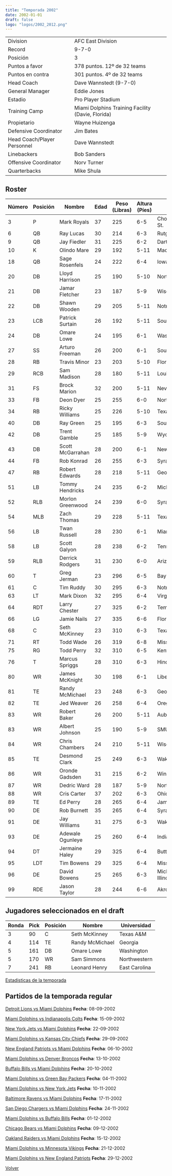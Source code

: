 ```yaml
---
title: "Temporada 2002"
date: 2002-01-01
draft: false
logo: "logos/2002_2012.png"
---
```


|                      |                      |
|-------------------------|---------------------------|
| Division               | AFC East Division            |
| Record                 | 9-7-0              |
| Posición               | 3            |
| Puntos a favor         | 378 puntos. 12º de 32 teams           |
| Puntos en contra       | 301 puntos. 4º de 32 teams       |
| Head Coach             | Dave Wannstedt (9-7-0)               |
| General Manager        | Eddie Jones      |
| Estadio                | Pro Player Stadium             |
| Training Camp          | Miami Dolphins Training Facility (Davie, Florida)        |
| Propietario | Wayne Huizenga |
| Defensive Coordinator | Jim Bates |
| Head Coach/Player Personnel | Dave Wannstedt |
| Linebackers | Bob Sanders |
| Offensive Coordinator | Norv Turner |
| Quarterbacks | Mike Shula |


## Roster

| Número | Posición | Nombre           | Edad | Peso (Libras) | Altura (Píes) | Universidad          |
|--------|----------|------------------|------|---------------|---------------|----------------------|
| 3 | P | Mark Royals | 37 | 225 | 6-5 | Chowan,Appalachian St. |
| 6 | QB | Ray Lucas | 30 | 214 | 6-3 | Rutgers |
| 9 | QB | Jay Fiedler | 31 | 225 | 6-2 | Dartmouth |
| 10 | K | Olindo Mare | 29 | 192 | 5-11 | MacMurray,Syracuse |
| 18 | QB | Sage Rosenfels | 24 | 222 | 6-4 | Iowa St. |
| 20 | DB | Lloyd Harrison | 25 | 190 | 5-10 | North Carolina St. |
| 21 | DB | Jamar Fletcher | 23 | 187 | 5-9 | Wisconsin |
| 22 | DB | Shawn Wooden | 29 | 205 | 5-11 | Notre Dame |
| 23 | LCB | Patrick Surtain | 26 | 192 | 5-11 | Southern Miss |
| 24 | DB | Omare Lowe | 24 | 195 | 6-1 | Washington |
| 27 | SS | Arturo Freeman | 26 | 200 | 6-1 | South Carolina |
| 28 | RB | Travis Minor | 23 | 203 | 5-10 | Florida St. |
| 29 | RCB | Sam Madison | 28 | 180 | 5-11 | Louisville |
| 31 | FS | Brock Marion | 32 | 200 | 5-11 | Nevada |
| 33 | FB | Deon Dyer | 25 | 255 | 6-0 | North Carolina |
| 34 | RB | Ricky Williams | 25 | 226 | 5-10 | Texas |
| 40 | DB | Ray Green | 25 | 195 | 6-3 | South Carolina |
| 42 | DB | Trent Gamble | 25 | 185 | 5-9 | Wyoming |
| 43 | DB | Scott McGarrahan | 28 | 200 | 6-1 | New Mexico |
| 44 | FB | Rob Konrad | 26 | 255 | 6-3 | Syracuse |
| 47 | RB | Robert Edwards | 28 | 218 | 5-11 | Georgia |
| 51 | LB | Tommy Hendricks | 24 | 235 | 6-2 | Michigan |
| 52 | RLB | Morlon Greenwood | 24 | 239 | 6-0 | Syracuse |
| 54 | MLB | Zach Thomas | 29 | 228 | 5-11 | Texas Tech |
| 56 | LB | Twan Russell | 28 | 230 | 6-1 | Miami (FL) |
| 58 | LB | Scott Galyon | 28 | 238 | 6-2 | Tennessee |
| 59 | RLB | Derrick Rodgers | 31 | 230 | 6-0 | Arizona St. |
| 60 | T | Greg Jerman | 23 | 296 | 6-5 | Baylor |
| 61 | C | Tim Ruddy | 30 | 295 | 6-3 | Notre Dame |
| 63 | LT | Mark Dixon | 32 | 295 | 6-4 | Virginia |
| 64 | RDT | Larry Chester | 27 | 325 | 6-2 | Temple |
| 66 | LG | Jamie Nails | 27 | 335 | 6-6 | Florida A&M |
| 68 | C | Seth McKinney | 23 | 310 | 6-3 | Texas A&M |
| 71 | RT | Todd Wade | 26 | 319 | 6-8 | Mississippi |
| 75 | RG | Todd Perry | 32 | 310 | 6-5 | Kentucky |
| 76 | T | Marcus Spriggs | 28 | 310 | 6-3 | Hinds CC,Houston |
| 80 | WR | James McKnight | 30 | 198 | 6-1 | Liberty |
| 81 | TE | Randy McMichael | 23 | 248 | 6-3 | Georgia |
| 82 | TE | Jed Weaver | 26 | 258 | 6-4 | Oregon |
| 83 | WR | Robert Baker | 26 | 200 | 5-11 | Auburn |
| 83 | WR | Albert Johnson | 25 | 190 | 5-9 | SMU |
| 84 | WR | Chris Chambers | 24 | 210 | 5-11 | Wisconsin |
| 85 | TE | Desmond Clark | 25 | 249 | 6-3 | Wake Forest |
| 86 | WR | Oronde Gadsden | 31 | 215 | 6-2 | Winston-Salem St. |
| 87 | WR | Dedric Ward | 28 | 187 | 5-9 | Northern Iowa |
| 88 | WR | Cris Carter | 37 | 202 | 6-3 | Ohio St. |
| 89 | TE | Ed Perry | 28 | 265 | 6-4 | James Madison |
| 90 | DE | Rob Burnett | 35 | 265 | 6-4 | Syracuse |
| 91 | DE | Jay Williams | 31 | 275 | 6-3 | Wake Forest |
| 93 | DE | Adewale Ogunleye | 25 | 260 | 6-4 | Indiana |
| 94 | DT | Jermaine Haley | 29 | 325 | 6-4 | Butte JC (CA) |
| 95 | LDT | Tim Bowens | 29 | 325 | 6-4 | Mississippi |
| 96 | DE | David Bowens | 25 | 265 | 6-3 | Michigan,Western Illinois |
| 99 | RDE | Jason Taylor | 28 | 244 | 6-6 | Akron |


## Jugadores seleccionados en el draft

| Ronda | Pick | Posición | Nombre           | Universidad          |
|-------|------|----------|------------------|----------------------|
| 3 | 90 | C | Seth McKinney | Texas A&M |
| 4 | 114 | TE | Randy McMichael | Georgia |
| 5 | 161 | DB | Omare Lowe | Washington |
| 5 | 170 | WR | Sam Simmons | Northwestern |
| 7 | 241 | RB | Leonard Henry | East Carolina |



[Estadisticas de la temporada](/historia/stats/2002)

## Partidos de la temporada regular

[Detroit Lions vs Miami Dolphins](/historia/games/det-mia-20020908) **Fecha**: 08-09-2002

[Miami Dolphins vs Indianapolis Colts](/historia/games/mia-ind-20020915) **Fecha**: 15-09-2002

[New York Jets vs Miami Dolphins](/historia/games/nyj-mia-20020922) **Fecha**: 22-09-2002

[Miami Dolphins vs Kansas City Chiefs](/historia/games/mia-kc-20020929) **Fecha**: 29-09-2002

[New England Patriots vs Miami Dolphins](/historia/games/ne-mia-20021006) **Fecha**: 06-10-2002

[Miami Dolphins vs Denver Broncos](/historia/games/mia-den-20021013) **Fecha**: 13-10-2002

[Buffalo Bills vs Miami Dolphins](/historia/games/buf-mia-20021020) **Fecha**: 20-10-2002

[Miami Dolphins vs Green Bay Packers](/historia/games/mia-gb-20021104) **Fecha**: 04-11-2002

[Miami Dolphins vs New York Jets](/historia/games/mia-nyj-20021110) **Fecha**: 10-11-2002

[Baltimore Ravens vs Miami Dolphins](/historia/games/bal-mia-20021117) **Fecha**: 17-11-2002

[San Diego Chargers vs Miami Dolphins](/historia/games/sd-mia-20021124) **Fecha**: 24-11-2002

[Miami Dolphins vs Buffalo Bills](/historia/games/mia-buf-20021201) **Fecha**: 01-12-2002

[Chicago Bears vs Miami Dolphins](/historia/games/chi-mia-20021209) **Fecha**: 09-12-2002

[Oakland Raiders vs Miami Dolphins](/historia/games/oak-mia-20021215) **Fecha**: 15-12-2002

[Miami Dolphins vs Minnesota Vikings](/historia/games/mia-min-20021221) **Fecha**: 21-12-2002

[Miami Dolphins vs New England Patriots](/historia/games/mia-ne-20021229) **Fecha**: 29-12-2002





[Volver](/historia)